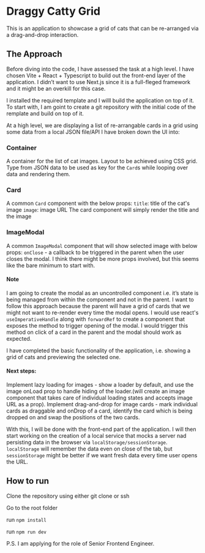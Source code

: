 # Draggy Catty Grid
This is an application to showcase a grid of cats that can be re-arranged via a drag-and-drop interaction.

## The Approach

Before diving into the code, I have assessed the task at a high level.
I have chosen Vite + React + Typescript to build out the front-end layer of the application.
I didn’t want to use Next.js since it is a full-fleged framework and it might be an overkill for this case.

I installed the required template and I willl build the application on top of it.
To start with, I am goint to create a git repository with the initial code of the remplate and build on top of it.

At a high level, we are displaying a list of re-arrangable cards in a grid using some data from a local JSON file/API
I have broken down the UI into:

### Container
A container for the list of cat images. 
Layout to be achieved using CSS grid.
Type from JSON data to be used as key for the `Card`s while looping over data and rendering them.

### Card
A common `Card` component with the below props:
`title`: title of the cat's image
`image`: image URL
The card component will simply render the title and the image

### ImageModal
A common `ImageModal` component that will show selected image with below props:
`onClose` - a callback to be triggered in the parent when the user closes the modal.
I think there might be more props involved, but this seems like the bare minimum to start with.

#### Note
I am going to create the modal as an uncontrolled component i.e. it’s state is being managed from within the component and not in the parent.
I want to follow this approach because the parent will have a grid of cards that we might not want to re-render every time the modal opens.
I would use react's `useImperativeHandle` along with `forwardRef` to create a component that exposes the method to trigger opening of the modal.
I would trigger this method on click of a card in the parent and the modal should work as expected.

I have completed the basic functionality of the application, i.e. showing a grid of cats and previewing the selected one.

#### Next steps:

Implement lazy loading for images - show a loader by default, and use the image onLoad prop to handle hiding of the loader.(will create an image component that takes care of individual loading states and accepts image URL as a prop).
Implement drag-and-drop for image cards - mark individual cards as draggable and onDrop of a card, identify the card which is being dropped on and swap the positions of the two cards.

With this, I will be done with the front-end part of the application.
I will then start working on the creation of a local service that mocks a server nad persisting data in the browser via `localStorage/sessionStorage`.
`localStorage` will remember the data even on close of the tab, but `sessionStorage` might be better if we want fresh data every time user opens the URL.

## How to run

Clone the repository using either git clone or ssh

Go to the root folder

run `npm install`

run `npm run dev`


P.S. I am applying for the role of Senior Frontend Engineer.